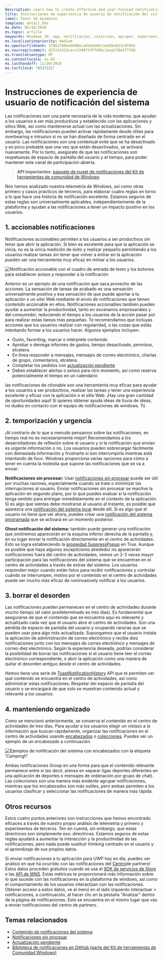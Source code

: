 ```yaml
---
Description: Learn how to create effective and user-focused notifications that make your users productive and happy.
title: Instrucciones de experiencia de usuario de notificación del sistema
label: Toast UX Guidance
template: detail.hbs
ms.date: 05/18/2018
ms.topic: article
keywords: Windows 10, uwp, notificación, colección, agrupar, experiencia del usuario y directrices de experiencia del usuario, instrucciones, acción, notificación del sistema, centro de actividades, noninterruptive, notificaciones efectiva, las notificaciones no intrusivos, accionables, administrar, organizar
ms.localizationpriority: medium
ms.openlocfilehash: 17861760ea5640eca01d3e69c1ed36a023c8f9d3
ms.sourcegitcommit: d2517e522cacc5240f7dffd5bc1eaa278e3f7768
ms.translationtype: MT
ms.contentlocale: es-ES
ms.lasthandoff: 11/30/2018
ms.locfileid: "8337221"
---
```

# <a name="toast-notification-ux-guidance"></a>Instrucciones de experiencia de usuario de notificación del sistema
Las notificaciones son una parte necesaria de la vida moderna; que ayudan a los usuarios a ser más productivos y establecido con las aplicaciones y sitios Web, así como mantenerse actual con las actualizaciones. Sin embargo, las notificaciones pueden activar rápidamente desde útiles para overbearing e intrusivo si no se han diseñado de forma centrado en el usuario. Las notificaciones son una contextual evite que se ha desactivado y es poco probable que una vez que están desactivados, se activará nuevamente.  Por lo tanto, asegúrate de que las notificaciones son respetuosas de espacio de pantalla del usuario y el tiempo, para poder mantener este canal de participación abierta.

> **API importantes**: [paquete de nuget de notificaciones del Kit de herramientas de comunidad de Windows](https://www.nuget.org/packages/Microsoft.Toolkit.Uwp.Notifications/)

Nos hemos analizado nuestra telemetría de Windows, así como otras primero y casos prácticos de terceros, para elaborar cuatro reglas en torno a lo que hace una historia de notificación excelente.  Estamos seguros de estas reglas son universalmente aplicables, independientemente de la plataforma y ayudan a las notificaciones a tener un impacto positivo en los usuarios.

## <a name="1-actionable-notifications"></a>1. accionables notificaciones
Notificaciones accionables permiten a los usuarios a ser productivos sin tener que abrir la aplicación.  Si bien es excelente para que la aplicación se inicia, no es la única medición de éxito y realizar pequeño permitiendo a los usuarios realizar tareas sin tener que volver a entrar en la aplicación pueden ser una herramienta muy eficaz en mimar a los usuarios.

![Notificación accionable con el cuadro de entrada de texto y los botones para establecer avisos y responder a la notificación](images/actionable-notification-example01.png)

Anterior es un ejemplo de una notificación que saca provecho de las acciones. La sensación de tareas de acabado es una sensación universalmente positiva y esa sensación de que puede aportar a tu aplicación o un sitio Web mediante el envío de notificaciones que tienen contenido accionable en ellos. Notificaciones accionables también pueden ayudar a aumentar la productividad, tanto en escenarios empresariales y del consumidor, reduciendo el tiempo a los usuarios de la acción pasar por para realizar estas tareas más pequeñas. Te recomendamos que incluyas acciones que los usuarios realizar con regularidad, o las cosas que estás intentando formar a los usuarios hacer.  Algunos ejemplos incluyen:
* Gusto, favoriting, marcar o intérprete contenido
* Aprobar o deniega informes de gastos, tiempo desactivado, permisos, etcetera.
* En línea responder a mensajes, mensajes de correo electrónico, charlas de grupo, comentarios, etcetera.
* Completar los pedidos con [actualización pendiente](toast-pending-update.md)
* Debes establecer alertas o avisos para otro momento, así como reserva potencialmente el tiempo en un calendario

las notificaciones de ctionable son una herramienta muy eficaz para ayudar a los usuarios a ser productivos, realizar las tareas y tener una experiencia excelente y eficaz con la aplicación o el sitio Web.  ¡Hay una gran cantidad de oportunidades aquí! Si quieres obtener ayuda ideas de lluvia de ideas, no dudes en contacto con el equipo de notificaciones de windows.  Tú 

## <a name="2-timing-and-urgency"></a>2. temporización y urgencia
¡Al contrario de lo que a menudo pensamos sobre las notificaciones, en tiempo real no es necesariamente mejor! Recomendamos a los desarrolladores de reflexión sobre el usuario y si la notificación que envían es urgente información o no. Los usuarios pueden sobrecargar fácilmente con demasiada información y frustrarte si son interrumpirla mientras está intentando de foco. Windows proporciona varias opciones para cómo a tener en cuenta la molestia que supone las notificaciones que se va a enviar:

**Notificaciones sin procesar:** Usar [notificaciones sin procesar](raw-notification-overview.md) puede ser útil por muchas razones, especialmente cuando se trate o minimizar las interrupciones al usuario.  Enviar notificaciones sin procesar se reactive la aplicación en segundo plano, por lo que puedes evaluar si la notificación tenga sentido para entregar inmediatamente en el contexto de la aplicación. Si es algo que sientas debe mostrarse al usuario al instante, es posible que aparezca una [notificación del sistema local](send-local-toast.md) desde allí.  Si es algo que el usuario no tiene que ver ahora, puedes crear una [notificación del sistema programada](https://blogs.msdn.microsoft.com/tiles_and_toasts/2016/09/30/quickstart-sending-an-alarm-in-windows-10/) que se activará en un momento posterior.

**Ghost notificación del sistema:** también puede generar una notificación que omitiremos aparecerán en la esquina inferior derecha de la pantalla y, en su lugar enviar la notificación directamente en el centro de actividades. Esto se logra estableciendo la [propiedad SuppressPopup](https://docs.microsoft.com/en-us/uwp/api/windows.ui.notifications.toastnotification.suppresspopup) en True. Aunque es posible que haya algunos escepticismo alrededor no aparecerán notificaciones fuera del centro de actividades, vemos un 2-3 veces mayor participación para las notificaciones del sistema que se encuentran en el centro de actividades a través de extrae del sistema.  Los usuarios responden mejor cuando están listos para recibir notificaciones y controlar cuándo se interrumpen, motivo por el contenido en el centro de actividades puede ser mucho más eficaz de noninvasively notificar a los usuarios.

## <a name="3-clear-out-the-clutter"></a>3. borrar el desorden
Las notificaciones pueden permanecen en el centro de actividades durante mucho tiempo (el valor predeterminado es tres días).  Es fundamental que asegurarse de que el contenido que se encuentra aquí es relevante y actualizado cada vez que el usuario abre el centro de actividades. Son una pérdida de espacio de pantalla del usuario y ocupando ranuras que se pueden usar para algo más actualizada.  Supongamos que el usuario instala la aplicación de administración de correo electrónico y recibe diez notificaciones junto con los mensajes de correo electrónico y mensajes de correo diez electrónico.  Según la experiencia deseada, podrías considerar la posibilidad de borrar las notificaciones si el usuario tiene leer el correo electrónico correspondiente, o abrir la aplicación como una manera de quitar el desorden antiguo desde el centro de actividades.

Hemos tiene una serie de [ToastNotificationHistory](https://docs.microsoft.com/en-us/uwp/api/windows.ui.notifications.toastnotificationhistory) API que te permiten ver qué contenido se encuentra en el centro de actividades, así como administrar estas notificaciones. Respetar del espacio de pantalla del usuario y se encargará de que solo se muestran contenido actual y relevante a los usuarios.

## <a name="4-keeping-organized"></a>4. manteniendo organizado
Como se mencionó anteriormente, se conserva el contenido en el centro de actividades de tres días.  Para ayudar a los usuarios elegir un vistazo a la información que buscan rápidamente, organizar las notificaciones en el centro de actividades usando [encabezados](https://docs.microsoft.com/en-us/windows/uwp/design/shell/tiles-and-notifications/toast-headers) o [colecciones](https://docs.microsoft.com/en-us/uwp/api/windows.ui.notifications.toastcollection). Puedes ver un ejemplo de un encabezado a continuación.

![Ejemplos de notificación del sistema con encabezados con la etiqueta 'Camping!!'](images/toast-headers-action-center.png)

Ambas notificaciones Group en una forma para que el contenido relevante permanece entre sí (es decir, piensa en separar ligas deportes diferentes en una aplicación de deportes o mensajes de ordenación por grupo de chat). Las colecciones son una manera más evidente agrupar notificaciones, mientras que los encabezados son más sutiles, pero ambas permiten a los usuarios clasificar y seleccionar las notificaciones de manera más rápida. 

## <a name="other-resources"></a>Otros recursos
Estos cuatro puntos anteriores son instrucciones que hemos encontrado eficaces a través de nuestro propio análisis de telemetría y primero y experimentos de terceros. Ten en cuenta, sin embargo, que estas directrices son simplemente eso: directrices.  Estamos seguros de estas reglas ayudará a aumentar la interacción y la productividad de las notificaciones, pero nada puede sustituir thinking centrado en el usuario y el aprendizaje de sus propios datos.  

Si enviar notificaciones a tu aplicación para UWP hoy en día, puedes ver análisis en qué ha ocurrido con las notificaciones del [Centro](https://partner.microsoft.com/dashboard)de partners! Estos datos proceden gratuitos cuando se usa el [SDK de servicios de Store](https://marketplace.visualstudio.com/items?itemName=AdMediator.MicrosoftStoreServicesSDK) o las [API de WNS](https://docs.microsoft.com/en-us/windows/uwp/design/shell/tiles-and-notifications/windows-push-notification-services--wns--overview). Estas métricas te proporcionará más información sobre lo que sucede con las notificaciones en la plataforma de windows, así como el comportamiento de los usuarios interactúan con las notificaciones. Obtener acceso a estos datos, ve al menú en el lado izquierdo interactuar > notificaciones, a continuación, al hacer clic en la pestaña "Analizar" dentro de la página de notificaciones.  Esto se encuentra en el mismo lugar que vas a enviar notificaciones del centro de partners.

## <a name="related-topics"></a>Temas relacionados

* [Contenido de notificaciones del sistema](adaptive-interactive-toasts.md)
* [Notificaciones sin procesar](raw-notification-overview.md)
* [Actualización pendiente](toast-pending-update.md)
* [Biblioteca de notificaciones en GitHub (parte del Kit de herramientas de Comunidad Windows)](https://github.com/Microsoft/UWPCommunityToolkit/tree/master/Microsoft.Toolkit.Uwp.Notifications)

